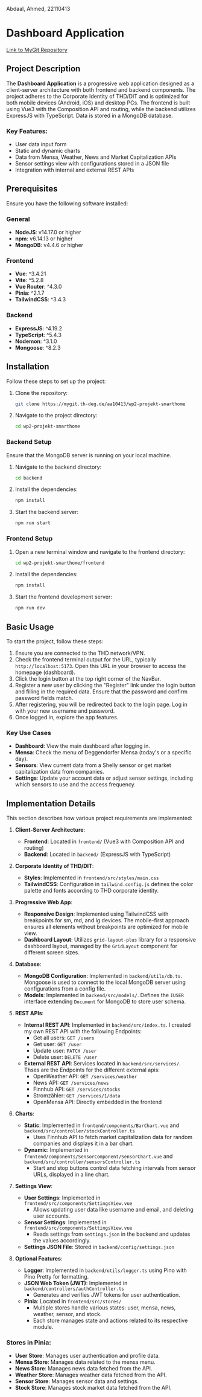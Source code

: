 Abdaal, Ahmed, 22110413

# Dashboard Application

[Link to MyGit Repository](https://mygit.th-deg.de/aa10413/wp2-projekt-smarthome)

## Project Description
The **Dashboard Application** is a progressive web application designed as a client-server architecture with both frontend and backend components. The project adheres to the Corporate Identity of THD/DIT and is optimized for both mobile devices (Android, iOS) and desktop PCs. The frontend is built using Vue3 with the Composition API and routing, while the backend utilizes ExpressJS with TypeScript. Data is stored in a MongoDB database.

### Key Features:
- User data input form
- Static and dynamic charts
- Data from Mensa, Weather, News and Market Capitalization APIs
- Sensor settings view with configurations stored in a JSON file
- Integration with internal and external REST APIs

## Prerequisites
Ensure you have the following software installed:

### General
- **NodeJS**: v14.17.0 or higher
- **npm**: v6.14.13 or higher
- **MongoDB**: v4.4.6 or higher

### Frontend
- **Vue**: ^3.4.21
- **Vite**: ^5.2.8
- **Vue Router**: ^4.3.0
- **Pinia**: ^2.1.7
- **TailwindCSS**: ^3.4.3

### Backend
- **ExpressJS**: ^4.19.2
- **TypeScript**: ^5.4.3
- **Nodemon**: ^3.1.0
- **Mongoose**: ^8.2.3

## Installation
Follow these steps to set up the project:

1. Clone the repository:
    ```bash
    git clone https://mygit.th-deg.de/aa10413/wp2-projekt-smarthome
    ```
2. Navigate to the project directory:
    ```bash
    cd wp2-projekt-smarthome
    ```

### Backend Setup
Ensure that the MongoDB server is running on your local machine.

1. Navigate to the backend directory:
    ```bash
    cd backend
    ```
2. Install the dependencies:
    ```bash
    npm install
    ```
3. Start the backend server:
    ```bash
    npm run start
    ```

### Frontend Setup
1. Open a new terminal window and navigate to the frontend directory:
    ```bash
    cd wp2-projekt-smarthome/frontend
    ```
2. Install the dependencies:
    ```bash
    npm install
    ```
3. Start the frontend development server:
    ```bash
    npm run dev
    ```

## Basic Usage
To start the project, follow these steps:

1. Ensure you are connected to the THD network/VPN.
2. Check the frontend terminal output for the URL, typically `http://localhost:5173`. Open this URL in your browser to access the homepage (dashboard).
3. Click the login button at the top right corner of the NavBar.
4. Register a new user by clicking the "Register" link under the login button and filling in the required data. Ensure that the password and confirm password fields match.
5. After registering, you will be redirected back to the login page. Log in with your new username and password.
6. Once logged in, explore the app features.

### Key Use Cases
- **Dashboard**: View the main dashboard after logging in.
- **Mensa**: Check the menu of Deggendorfer Mensa (today's or a specific day).
- **Sensors**: View current data from a Shelly sensor or get market capitalization data from companies.
- **Settings**: Update your account data or adjust sensor settings, including which sensors to use and the access frequency.

## Implementation Details
This section describes how various project requirements are implemented:

1. **Client-Server Architecture**:
    - **Frontend**: Located in `frontend/` (Vue3 with Composition API and routing)
    - **Backend**: Located in `backend/` (ExpressJS with TypeScript)

2. **Corporate Identity of THD/DIT**:
    - **Styles**: Implemented in `frontend/src/styles/main.css`
    - **TailwindCSS**: Configuration in `tailwind.config.js` defines the color palette and fonts according to THD corporate identity.

3. **Progressive Web App**:
    - **Responsive Design**: Implemented using TailwindCSS with breakpoints for sm, md, and lg devices. The mobile-first approach ensures all elements without breakpoints are optimized for mobile view.
    - **Dashboard Layout**: Utilizes `grid-layout-plus` library for a responsive dashboard layout, managed by the `GridLayout` component for different screen sizes.

4. **Database**:
    - **MongoDB Configuration**: Implemented in `backend/utils/db.ts`. Mongoose is used to connect to the local MongoDB server using configurations from a config file.
    - **Models**: Implemented in `backend/src/models/`. Defines the `IUSER` interface extending `Document` for MongoDB to store user schema.

5. **REST APIs**:
    - **Internal REST API**: Implemented in `backend/src/index.ts`. I created my own REST API with the following Endpoints:
        - Get all users: `GET /users`
        - Get user: `GET /user`
        - Update user: `PATCH /user`
        - Delete user: `DELETE /user`
    - **External REST API**: Services located in `backend/src/services/`. Thses are the Endpoints for the different external apis: 
      - OpenWeather API: `GET /services/weather`
      - News API: `GET /services/news`
      - Finnhub API: `GET /services/stocks`
      - Stromzähler: `GET /services/1/data`
      - OpenMensa API: Directly embedded in the frontend

6. **Charts**:
    - **Static**: Implemented in `frontend/components/BarChart.vue` and `backend/src/controller/stockController.ts`
      - Uses Finnhub API to fetch market capitalization data for random companies and displays it in a bar chart.
    - **Dynamic**: Implemented in `frontend/components/SensorComponent/SensorChart.vue` and `backend/src/controller/sensorsController.ts`
      - Start and stop buttons control data fetching intervals from sensor URLs, displayed in a line chart.

7. **Settings View**:
    - **User Settings**: Implemented in `frontend/src/components/SettingsView.vue`
      - Allows updating user data like username and email, and deleting user accounts.
    - **Sensor Settings**: Implemented in `frontend/src/components/SettingsView.vue`
      - Reads settings from `settings.json` in the backend and updates the values accordingly.
    - **Settings JSON File**: Stored in `backend/config/settings.json`

8. **Optional Features**:
    - **Logger**: Implemented in `backend/utils/logger.ts` using Pino with Pino Pretty for formatting.
    - **JSON Web Token (JWT)**: Implemented in `backend/controllers/authController.ts`
      - Generates and verifies JWT tokens for user authentication.
    - **Pinia**: Located in `frontend/src/stores/`
      - Multiple stores handle various states: user, mensa, news, weather, sensor, and stock.
      - Each store manages state and actions related to its respective module.

### Stores in Pinia:
- **User Store**: Manages user authentication and profile data.
- **Mensa Store**: Manages data related to the mensa menu.
- **News Store**: Manages news data fetched from the API.
- **Weather Store**: Manages weather data fetched from the API.
- **Sensor Store**: Manages sensor data and settings.
- **Stock Store**: Manages stock market data fetched from the API.

